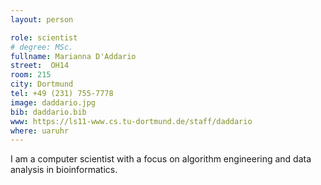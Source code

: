 ```yaml
---
layout: person

role: scientist
# degree: MSc.
fullname: Marianna D'Addario
street:  OH14
room: 215
city: Dortmund
tel: +49 (231) 755-7778
image: daddario.jpg
bib: daddario.bib
www: https://ls11-www.cs.tu-dortmund.de/staff/daddario
where: uaruhr
---
```


I am a computer scientist with a focus on algorithm engineering and data analysis in bioinformatics.
